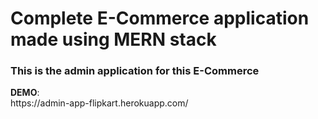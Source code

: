 <h1>Complete E-Commerce application made using MERN stack  </h1> 
<h3>This is the admin application for this E-Commerce</h3>  
 <strong>DEMO</strong>: <br/ > https://admin-app-flipkart.herokuapp.com/ <br/>
